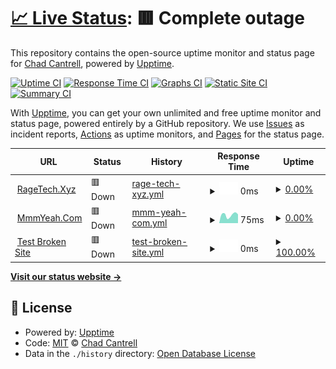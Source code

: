 # [📈 Live Status](https://www.ragetech.xyz): <!--live status--> **🟥 Complete outage**

This repository contains the open-source uptime monitor and status page for [Chad Cantrell](MmmYeah.Com), powered by [Upptime](https://github.com/upptime/upptime).

[![Uptime CI](https://github.com/ragecc/upptime/workflows/Uptime%20CI/badge.svg)](https://github.com/ragecc/upptime/actions?query=workflow%3A%22Uptime+CI%22)
[![Response Time CI](https://github.com/ragecc/upptime/workflows/Response%20Time%20CI/badge.svg)](https://github.com/ragecc/upptime/actions?query=workflow%3A%22Response+Time+CI%22)
[![Graphs CI](https://github.com/ragecc/upptime/workflows/Graphs%20CI/badge.svg)](https://github.com/ragecc/upptime/actions?query=workflow%3A%22Graphs+CI%22)
[![Static Site CI](https://github.com/ragecc/upptime/workflows/Static%20Site%20CI/badge.svg)](https://github.com/ragecc/upptime/actions?query=workflow%3A%22Static+Site+CI%22)
[![Summary CI](https://github.com/ragecc/upptime/workflows/Summary%20CI/badge.svg)](https://github.com/ragecc/upptime/actions?query=workflow%3A%22Summary+CI%22)

With [Upptime](https://upptime.js.org), you can get your own unlimited and free uptime monitor and status page, powered entirely by a GitHub repository. We use [Issues](https://github.com/ragecc/upptime/issues) as incident reports, [Actions](https://github.com/ragecc/upptime/actions) as uptime monitors, and [Pages](https://www.ragetech.xyz) for the status page.

<!--start: status pages-->
<!-- This summary is generated by Upptime (https://github.com/upptime/upptime) -->
<!-- Do not edit this manually, your changes will be overwritten -->
<!-- prettier-ignore -->
| URL | Status | History | Response Time | Uptime |
| --- | ------ | ------- | ------------- | ------ |
| <img alt="" src="https://icons.duckduckgo.com/ip3/www.ragetech.ico" height="13"> [RageTech.Xyz](https://www.ragetech,xyz) | 🟥 Down | [rage-tech-xyz.yml](https://github.com/ragecc/upptime/commits/HEAD/history/rage-tech-xyz.yml) | <details><summary><img alt="Response time graph" src="./graphs/rage-tech-xyz/response-time-week.png" height="20"> 0ms</summary><br><a href="https://www.ragetech.xyz/history/rage-tech-xyz"><img alt="Response time 0" src="https://img.shields.io/endpoint?url=https%3A%2F%2Fraw.githubusercontent.com%2Fragecc%2Fupptime%2FHEAD%2Fapi%2Frage-tech-xyz%2Fresponse-time.json"></a><br><a href="https://www.ragetech.xyz/history/rage-tech-xyz"><img alt="24-hour response time 0" src="https://img.shields.io/endpoint?url=https%3A%2F%2Fraw.githubusercontent.com%2Fragecc%2Fupptime%2FHEAD%2Fapi%2Frage-tech-xyz%2Fresponse-time-day.json"></a><br><a href="https://www.ragetech.xyz/history/rage-tech-xyz"><img alt="7-day response time 0" src="https://img.shields.io/endpoint?url=https%3A%2F%2Fraw.githubusercontent.com%2Fragecc%2Fupptime%2FHEAD%2Fapi%2Frage-tech-xyz%2Fresponse-time-week.json"></a><br><a href="https://www.ragetech.xyz/history/rage-tech-xyz"><img alt="30-day response time 0" src="https://img.shields.io/endpoint?url=https%3A%2F%2Fraw.githubusercontent.com%2Fragecc%2Fupptime%2FHEAD%2Fapi%2Frage-tech-xyz%2Fresponse-time-month.json"></a><br><a href="https://www.ragetech.xyz/history/rage-tech-xyz"><img alt="1-year response time 0" src="https://img.shields.io/endpoint?url=https%3A%2F%2Fraw.githubusercontent.com%2Fragecc%2Fupptime%2FHEAD%2Fapi%2Frage-tech-xyz%2Fresponse-time-year.json"></a></details> | <details><summary><a href="https://www.ragetech.xyz/history/rage-tech-xyz">0.00%</a></summary><a href="https://www.ragetech.xyz/history/rage-tech-xyz"><img alt="All-time uptime 0.00%" src="https://img.shields.io/endpoint?url=https%3A%2F%2Fraw.githubusercontent.com%2Fragecc%2Fupptime%2FHEAD%2Fapi%2Frage-tech-xyz%2Fuptime.json"></a><br><a href="https://www.ragetech.xyz/history/rage-tech-xyz"><img alt="24-hour uptime 0.00%" src="https://img.shields.io/endpoint?url=https%3A%2F%2Fraw.githubusercontent.com%2Fragecc%2Fupptime%2FHEAD%2Fapi%2Frage-tech-xyz%2Fuptime-day.json"></a><br><a href="https://www.ragetech.xyz/history/rage-tech-xyz"><img alt="7-day uptime 0.00%" src="https://img.shields.io/endpoint?url=https%3A%2F%2Fraw.githubusercontent.com%2Fragecc%2Fupptime%2FHEAD%2Fapi%2Frage-tech-xyz%2Fuptime-week.json"></a><br><a href="https://www.ragetech.xyz/history/rage-tech-xyz"><img alt="30-day uptime 0.00%" src="https://img.shields.io/endpoint?url=https%3A%2F%2Fraw.githubusercontent.com%2Fragecc%2Fupptime%2FHEAD%2Fapi%2Frage-tech-xyz%2Fuptime-month.json"></a><br><a href="https://www.ragetech.xyz/history/rage-tech-xyz"><img alt="1-year uptime 0.00%" src="https://img.shields.io/endpoint?url=https%3A%2F%2Fraw.githubusercontent.com%2Fragecc%2Fupptime%2FHEAD%2Fapi%2Frage-tech-xyz%2Fuptime-year.json"></a></details>
| <img alt="" src="https://icons.duckduckgo.com/ip3/www.mmmyeah.com.ico" height="13"> [MmmYeah.Com](https://www.mmmyeah.com) | 🟥 Down | [mmm-yeah-com.yml](https://github.com/ragecc/upptime/commits/HEAD/history/mmm-yeah-com.yml) | <details><summary><img alt="Response time graph" src="./graphs/mmm-yeah-com/response-time-week.png" height="20"> 75ms</summary><br><a href="https://www.ragetech.xyz/history/mmm-yeah-com"><img alt="Response time 82" src="https://img.shields.io/endpoint?url=https%3A%2F%2Fraw.githubusercontent.com%2Fragecc%2Fupptime%2FHEAD%2Fapi%2Fmmm-yeah-com%2Fresponse-time.json"></a><br><a href="https://www.ragetech.xyz/history/mmm-yeah-com"><img alt="24-hour response time 67" src="https://img.shields.io/endpoint?url=https%3A%2F%2Fraw.githubusercontent.com%2Fragecc%2Fupptime%2FHEAD%2Fapi%2Fmmm-yeah-com%2Fresponse-time-day.json"></a><br><a href="https://www.ragetech.xyz/history/mmm-yeah-com"><img alt="7-day response time 75" src="https://img.shields.io/endpoint?url=https%3A%2F%2Fraw.githubusercontent.com%2Fragecc%2Fupptime%2FHEAD%2Fapi%2Fmmm-yeah-com%2Fresponse-time-week.json"></a><br><a href="https://www.ragetech.xyz/history/mmm-yeah-com"><img alt="30-day response time 82" src="https://img.shields.io/endpoint?url=https%3A%2F%2Fraw.githubusercontent.com%2Fragecc%2Fupptime%2FHEAD%2Fapi%2Fmmm-yeah-com%2Fresponse-time-month.json"></a><br><a href="https://www.ragetech.xyz/history/mmm-yeah-com"><img alt="1-year response time 82" src="https://img.shields.io/endpoint?url=https%3A%2F%2Fraw.githubusercontent.com%2Fragecc%2Fupptime%2FHEAD%2Fapi%2Fmmm-yeah-com%2Fresponse-time-year.json"></a></details> | <details><summary><a href="https://www.ragetech.xyz/history/mmm-yeah-com">0.00%</a></summary><a href="https://www.ragetech.xyz/history/mmm-yeah-com"><img alt="All-time uptime 0.00%" src="https://img.shields.io/endpoint?url=https%3A%2F%2Fraw.githubusercontent.com%2Fragecc%2Fupptime%2FHEAD%2Fapi%2Fmmm-yeah-com%2Fuptime.json"></a><br><a href="https://www.ragetech.xyz/history/mmm-yeah-com"><img alt="24-hour uptime 0.00%" src="https://img.shields.io/endpoint?url=https%3A%2F%2Fraw.githubusercontent.com%2Fragecc%2Fupptime%2FHEAD%2Fapi%2Fmmm-yeah-com%2Fuptime-day.json"></a><br><a href="https://www.ragetech.xyz/history/mmm-yeah-com"><img alt="7-day uptime 0.00%" src="https://img.shields.io/endpoint?url=https%3A%2F%2Fraw.githubusercontent.com%2Fragecc%2Fupptime%2FHEAD%2Fapi%2Fmmm-yeah-com%2Fuptime-week.json"></a><br><a href="https://www.ragetech.xyz/history/mmm-yeah-com"><img alt="30-day uptime 0.00%" src="https://img.shields.io/endpoint?url=https%3A%2F%2Fraw.githubusercontent.com%2Fragecc%2Fupptime%2FHEAD%2Fapi%2Fmmm-yeah-com%2Fuptime-month.json"></a><br><a href="https://www.ragetech.xyz/history/mmm-yeah-com"><img alt="1-year uptime 0.00%" src="https://img.shields.io/endpoint?url=https%3A%2F%2Fraw.githubusercontent.com%2Fragecc%2Fupptime%2FHEAD%2Fapi%2Fmmm-yeah-com%2Fuptime-year.json"></a></details>
| <img alt="" src="https://icons.duckduckgo.com/ip3/thissitedoesnotexist.koj.co.ico" height="13"> [Test Broken Site](https://thissitedoesnotexist.koj.co) | 🟥 Down | [test-broken-site.yml](https://github.com/ragecc/upptime/commits/HEAD/history/test-broken-site.yml) | <details><summary><img alt="Response time graph" src="./graphs/test-broken-site/response-time-week.png" height="20"> 0ms</summary><br><a href="https://www.ragetech.xyz/history/test-broken-site"><img alt="Response time 0" src="https://img.shields.io/endpoint?url=https%3A%2F%2Fraw.githubusercontent.com%2Fragecc%2Fupptime%2FHEAD%2Fapi%2Ftest-broken-site%2Fresponse-time.json"></a><br><a href="https://www.ragetech.xyz/history/test-broken-site"><img alt="24-hour response time 0" src="https://img.shields.io/endpoint?url=https%3A%2F%2Fraw.githubusercontent.com%2Fragecc%2Fupptime%2FHEAD%2Fapi%2Ftest-broken-site%2Fresponse-time-day.json"></a><br><a href="https://www.ragetech.xyz/history/test-broken-site"><img alt="7-day response time 0" src="https://img.shields.io/endpoint?url=https%3A%2F%2Fraw.githubusercontent.com%2Fragecc%2Fupptime%2FHEAD%2Fapi%2Ftest-broken-site%2Fresponse-time-week.json"></a><br><a href="https://www.ragetech.xyz/history/test-broken-site"><img alt="30-day response time 0" src="https://img.shields.io/endpoint?url=https%3A%2F%2Fraw.githubusercontent.com%2Fragecc%2Fupptime%2FHEAD%2Fapi%2Ftest-broken-site%2Fresponse-time-month.json"></a><br><a href="https://www.ragetech.xyz/history/test-broken-site"><img alt="1-year response time 0" src="https://img.shields.io/endpoint?url=https%3A%2F%2Fraw.githubusercontent.com%2Fragecc%2Fupptime%2FHEAD%2Fapi%2Ftest-broken-site%2Fresponse-time-year.json"></a></details> | <details><summary><a href="https://www.ragetech.xyz/history/test-broken-site">100.00%</a></summary><a href="https://www.ragetech.xyz/history/test-broken-site"><img alt="All-time uptime 100.00%" src="https://img.shields.io/endpoint?url=https%3A%2F%2Fraw.githubusercontent.com%2Fragecc%2Fupptime%2FHEAD%2Fapi%2Ftest-broken-site%2Fuptime.json"></a><br><a href="https://www.ragetech.xyz/history/test-broken-site"><img alt="24-hour uptime 100.00%" src="https://img.shields.io/endpoint?url=https%3A%2F%2Fraw.githubusercontent.com%2Fragecc%2Fupptime%2FHEAD%2Fapi%2Ftest-broken-site%2Fuptime-day.json"></a><br><a href="https://www.ragetech.xyz/history/test-broken-site"><img alt="7-day uptime 100.00%" src="https://img.shields.io/endpoint?url=https%3A%2F%2Fraw.githubusercontent.com%2Fragecc%2Fupptime%2FHEAD%2Fapi%2Ftest-broken-site%2Fuptime-week.json"></a><br><a href="https://www.ragetech.xyz/history/test-broken-site"><img alt="30-day uptime 100.00%" src="https://img.shields.io/endpoint?url=https%3A%2F%2Fraw.githubusercontent.com%2Fragecc%2Fupptime%2FHEAD%2Fapi%2Ftest-broken-site%2Fuptime-month.json"></a><br><a href="https://www.ragetech.xyz/history/test-broken-site"><img alt="1-year uptime 100.00%" src="https://img.shields.io/endpoint?url=https%3A%2F%2Fraw.githubusercontent.com%2Fragecc%2Fupptime%2FHEAD%2Fapi%2Ftest-broken-site%2Fuptime-year.json"></a></details>

<!--end: status pages-->

[**Visit our status website →**](https://www.ragetech.xyz)

## 📄 License

- Powered by: [Upptime](https://github.com/upptime/upptime)
- Code: [MIT](./LICENSE) © [Chad Cantrell](MmmYeah.Com)
- Data in the `./history` directory: [Open Database License](https://opendatacommons.org/licenses/odbl/1-0/)
